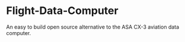 # Flight-Data-Computer
An easy to build open source alternative to the ASA CX-3 aviation data computer.
